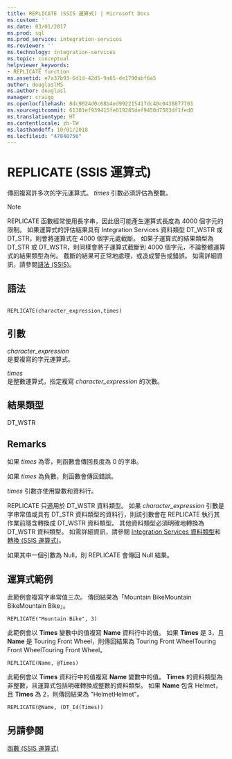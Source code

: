 ```yaml
---
title: REPLICATE (SSIS 運算式) | Microsoft Docs
ms.custom: ''
ms.date: 03/01/2017
ms.prod: sql
ms.prod_service: integration-services
ms.reviewer: ''
ms.technology: integration-services
ms.topic: conceptual
helpviewer_keywords:
- REPLICATE function
ms.assetid: e7a37b93-6d1d-42d5-9a65-de1790abf6a5
author: douglaslMS
ms.author: douglasl
manager: craigg
ms.openlocfilehash: 8dc9024d0c68b4ed992215417dc40c0438877701
ms.sourcegitcommit: 61381ef939415fe019285def9450d7583df1fed0
ms.translationtype: HT
ms.contentlocale: zh-TW
ms.lasthandoff: 10/01/2018
ms.locfileid: "47840756"
---
```

# <a name="replicate-ssis-expression"></a>REPLICATE (SSIS 運算式)
  傳回複寫許多次的字元運算式。 *times* 引數必須評估為整數。  
  
> [!NOTE]  
>  REPLICATE 函數經常使用長字串，因此很可能產生運算式長度為 4000 個字元的限制。 如果運算式的評估結果具有 Integration Services 資料類型 DT_WSTR 或 DT_STR，則會將運算式在 4000 個字元處截斷。 如果子運算式的結果類型為 DT_STR 或 DT_WSTR，則同樣會將子運算式截斷到 4000 個字元，不論整體運算式的結果類型為何。 截斷的結果可正常地處理，或造成警告或錯誤。 如需詳細資訊，請參閱[語法 &#40;SSIS&#41;](../../integration-services/expressions/syntax-ssis.md)。  
  
## <a name="syntax"></a>語法  
  
```  
  
REPLICATE(character_expression,times)  
```  
  
## <a name="arguments"></a>引數  
 *character_expression*  
 是要複寫的字元運算式。  
  
 *times*  
 是整數運算式，指定複寫 *character_expression* 的次數。  
  
## <a name="result-types"></a>結果類型  
 DT_WSTR  
  
## <a name="remarks"></a>Remarks  
 如果 *times* 為零，則函數會傳回長度為 0 的字串。  
  
 如果 *times* 為負數，則函數會傳回錯誤。  
  
 *times* 引數亦使用變數和資料行。  
  
 REPLICATE 只適用於 DT_WSTR 資料類型。 如果 *character_expression* 引數是字串常值或具有 DT_STR 資料類型的資料行，則該引數會在 REPLICATE 執行其作業前隱含轉換成 DT_WSTR 資料類型。 其他資料類型必須明確地轉換為 DT_WSTR 資料類型。 如需詳細資訊，請參閱 [Integration Services 資料類型](../../integration-services/data-flow/integration-services-data-types.md)和[轉換 &#40;SSIS 運算式&#41;](../../integration-services/expressions/cast-ssis-expression.md)。  
  
 如果其中一個引數為 Null，則 REPLICATE 會傳回 Null 結果。  
  
## <a name="expression-examples"></a>運算式範例  
 此範例會複寫字串常值三次。 傳回結果為「Mountain BikeMountain BikeMountain Bike」。  
  
```  
REPLICATE("Mountain Bike", 3)  
```  
  
 此範例會以 **Times** 變數中的值複寫 **Name** 資料行中的值。 如果 **Times** 是 3，且 **Name** 是 Touring Front Wheel，則傳回結果為 Touring Front WheelTouring Front WheelTouring Front Wheel。  
  
```  
REPLICATE(Name, @Times)  
```  
  
 此範例會以 **Times** 資料行中的值複寫 **Name** 變數中的值。 **Times** 的資料類型為非整數，且運算式包括明確轉換成整數的資料類型。 如果 **Name** 包含 Helmet，且 **Times** 為 2，則傳回結果為 "HelmetHelmet"。  
  
```  
REPLICATE(@Name, (DT_I4(Times))  
```  
  
## <a name="see-also"></a>另請參閱  
 [函數 &#40;SSIS 運算式&#41;](../../integration-services/expressions/functions-ssis-expression.md)  
  
  

